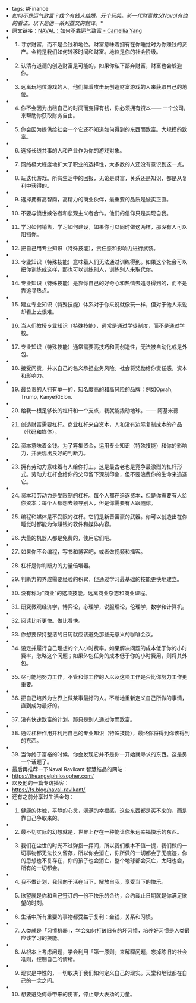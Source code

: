 - tags: #Finance
- *如何不靠运气致富？找个有钱人结婚。开个玩笑。新一代财富教父Naval有他的看法。以下是他一系列推文的翻译。**
- 原文链接：[NAVAL：如何不靠运气致富 - Camellia Yang](https://www.camelliayang.com/blog/naval-how-to-get-rich)
- 1. 寻求财富，而不是金钱和地位。财富意味着拥有在你睡觉时为你赚钱的资产。金钱是我们如何转移时间和财富。地位是你的社会阶级。
- 2. 认清有道德的创造财富是可能的，如果你私下鄙弃财富，财富也会躲避你。
- 3. 远离玩地位游戏的人，他们靠着攻击玩创造财富游戏的人来获取自己的地位。
- 4. 你不会因为出租自己的时间而变得有钱，你必须拥有资本—— 一个公司，来帮助你获取财务自由。
- 5. 你会因为提供给社会一个它还不知道如何得到的东西而致富。大规模的致富。
- 6. 选择长线共事的人和产业作为你的游戏对象。
- 7. 网络极大程度地扩大了职业的选择性，大多数的人还没有意识到这一点。
- 8. 玩迭代游戏。所有生活中的回报，无论是财富，关系还是知识，都是从复利中获得的。
- 9. 选择拥有高智商，高精力的商业伙伴，最重要的品质是诚实正直。
- 10. 不要与愤世嫉俗者和悲观主义者合作。他们的信仰只是实现自我。
- 11. 学习如何销售，学习如何建设，如果你可以同时做这两样，那没有人可以阻挡你。
- 12. 把自己用专业知识（特殊技能），责任感和影响力进行武装。
- 13. 专业知识（特殊技能）意味着人们无法通过训练得到。如果这个社会可以把你训练成这样，那也可以训练别人，训练别人来取代你。
- 14. 专业知识（特殊技能）是靠你自己的好奇心和热情去追寻得到的，而不是靠追寻热点。
- 15. 建立专业知识（特殊技能）体系对于你来说就像玩一样，但对于他人来说却看上去很难。
- 16. 当人们教授专业知识（特殊技能），通常是通过学徒制度，而不是通过学校。
- 17. 专业知识（特殊技能）通常需要高技巧和高创造性，无法被自动化或是外包。
- 18. 接受问责，并以自己的名义承担业务风险。社会将奖励给你责任感，资本和影响力。
- 19. 最负责的人拥有单一的，知名度高的和高风险的品牌：例如Oprah, Trump, Kanye和Elon.
- 20. 给我一根足够长的杠杆和一个支点，我就能撬动地球。—— 阿基米德
- 21. 创造财富需要杠杆。商业杠杆来自资本，人和没有边际复制成本的产品（代码和媒体）。
- 22. 资本意味着金钱。为了筹集资金，运用专业知识（特殊技能）和你的影响力，并表现出良好的判断力。
- 23. 拥有劳动力意味着有人给你打工，这是最古老也是竞争最激烈的杠杆形式。劳动力杠杆会给你的父母留下深刻印象，但不要浪费你的生命来追逐它。
- 24. 资本和劳动力是受限制的杠杆。每个人都在追逐资本，但是你需要有人给你资本；每个人都想去领导别人，但是你需要有人跟随你。
- 25. 编程和媒体是不受限的杠杆。它们是新晋富豪的武器。你可以创造出在你睡觉时都能为你赚钱的软件和媒体内容。
- 26. 大量的机器人都是免费的，使用它们吧。
- 27. 如果你不会编程，写书和博客吧，或者做视频和播客。
- 28. 杠杆是你判断力的力量倍增器。
- 29. 判断力的养成需要经验的积累，但通过学习最基础的技能更快地建立。
- 30. 没有称为“商业”的这项技能。远离商业杂志和商业课程。
- 31. 研究微观经济学，博弈论，心理学，说服理论，伦理学，数学和计算机。
- 32. 阅读比听更快。做比看快。
- 33. 你想要保持整洁的日历就应该避免那些无意义的咖啡会议。
- 34. 设定并履行自己理想的个人小时费率。如果解决问题的成本低于你的小时费率，忽略这个问题；如果外包任务的成本低于你的小时费用，则将其外包。
- 35. 尽可能地努力工作，不管和你工作的人以及这项工作是否比你努力工作更重要。
- 36. 把自己培养为世界上做某事最好的人。不断地重新定义自己所做的事情，直到成为最好的。
- 37. 没有快速致富的计划。那只是别人通过你而致富。
- 38. 通过杠杆作用并利用自己的专业知识（特殊技能），最终你将得到你该得到的东西。
- 39. 当你终于富裕的时候，你会发现它并不是你一开始就寻求的东西。这是另一个话题了。
- 最后再推荐一下Naval Ravikant 智慧结晶的网站：
- https://theangelphilosopher.com/
- 以及他的一篇专访播客：
- https://fs.blog/naval-ravikant/
- 还有之前分享过生活金句：
- 1. 健康的体魄，平静的心灵，满满的幸福感，这些东西都是买不来的，而是靠自己争取来的。
- 2. 最不切实际的幻想就是，世界上存在一种能让你永远幸福快乐的东西。
- 3. 我们在尘世的时光不过弹指一挥间，所以我们根本不值一提，我们做的一切事物都无法长久留存，所以你会消亡，你所做的一切都会了无痕迹，你的思想也不复存在，你的孩子也会消亡，整个地球都会灭亡，太阳也会，所有的一切都会。
- 4. 我不做计划，我倾向于活在当下，解放自我，享受当下的快乐。
- 5. 欲望就是你和自己签订的一份不快乐的合约，合约截止日期就是你满足欲望的时刻。
- 6. 生活中所有重要的事物都受益于复利：金钱，关系和习惯。
- 7. 人类就是「习惯机器」，学会如何打破旧有的坏习惯，培养好习惯是人类最应该学习的技能。
- 8. 从根本上考虑问题，学会利用「第一原则」来解释问题，忘掉陈旧的社会准则，控制自己的情绪。
- 9. 现实是中性的，一切取决于我们如何定义自己的现实。天堂和地狱都在自己的一念之间。
- 10. 想要避免侮辱带来的伤害，停止夸大表扬的力量。
